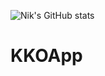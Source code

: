 ![Nik's GitHub stats](https://github-readme-stats.vercel.app/apinek-to=anuraghazra&hide=contribs,prs)
# KKOApp

